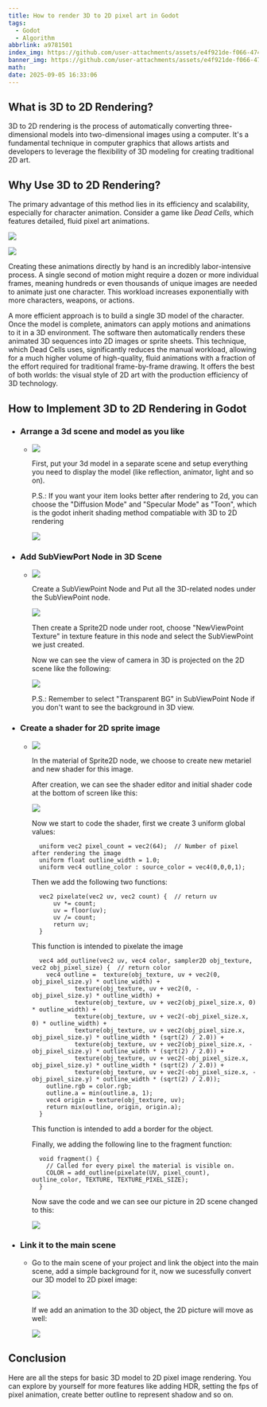 ```yaml
---
title: How to render 3D to 2D pixel art in Godot
tags:
  - Godot
  - Algorithm
abbrlink: a9781501
index_img: https://github.com/user-attachments/assets/e4f921de-f066-4740-8694-8cffc5367ef7
banner_img: https://github.com/user-attachments/assets/e4f921de-f066-4740-8694-8cffc5367ef7
math:
date: 2025-09-05 16:33:06
---
```


## What is 3D to 2D Rendering?

3D to 2D rendering is the process of automatically converting three-dimensional models into two-dimensional images using a computer. It's a fundamental technique in computer graphics that allows artists and developers to leverage the flexibility of 3D modeling for creating traditional 2D art.

## Why Use 3D to 2D Rendering?

The primary advantage of this method lies in its efficiency and scalability, especially for character animation. Consider a game like *Dead Cells*, which features detailed, fluid pixel art animations. 

![](https://github.com/user-attachments/assets/b96bf188-603b-42e7-8853-23c270cb09e9)

![](https://github.com/user-attachments/assets/51719172-1810-49bd-a07c-ea344f2cd852)

Creating these animations directly by hand is an incredibly labor-intensive process. A single second of motion might require a dozen or more individual frames, meaning hundreds or even thousands of unique images are needed to animate just one character. This workload increases exponentially with more characters, weapons, or actions.

A more efficient approach is to build a single 3D model of the character. Once the model is complete, animators can apply motions and animations to it in a 3D environment. The software then automatically renders these animated 3D sequences into 2D images or sprite sheets. This technique, which Dead Cells uses, significantly reduces the manual workload, allowing for a much higher volume of high-quality, fluid animations with a fraction of the effort required for traditional frame-by-frame drawing. It offers the best of both worlds: the visual style of 2D art with the production efficiency of 3D technology.

## How to Implement 3D to 2D Rendering in Godot

+ ### Arrange a 3d scene and model as you like
  + ![](https://github.com/user-attachments/assets/52a35dbb-d3f8-4793-9d92-9d7810c208df) 
    
    First, put your 3d model in a separate scene and setup everything you need to display the model (like reflection, animator, light and so on). 

    P.S.: If you want your item looks better after rendering to 2d, you can choose the "Diffusion Mode" and "Specular Mode" as "Toon", which is the godot inherit shading method compatiable with 3D to 2D rendering

    ![](https://github.com/user-attachments/assets/8b31bf2b-15ea-4805-abd1-fb29562402b9)

+ ### Add SubViewPort Node in 3D Scene
  + ![](https://github.com/user-attachments/assets/5e0d0ea8-9066-4dae-8a08-13f4b8063557)
    
    Create a SubViewPoint Node and Put all the 3D-related nodes under the SubViewPoint node.
    
    ![](https://github.com/user-attachments/assets/d7468004-e558-4dbf-b453-cb2bdaf0d476)
    
    Then create a Sprite2D node under root, choose "NewViewPoint Texture" in texture feature in this node and select the SubViewPoint we just created.
    
    Now we can see the view of camera in 3D is projected on the 2D scene like the following:
    
    ![](https://github.com/user-attachments/assets/86361bd3-a71d-4f7f-accf-39ddc327d03c)

    P.S.: Remember to select "Transparent BG" in SubViewPoint Node if you don't want to see the background in 3D view.

+ ### Create a shader for 2D sprite image
  + ![](https://github.com/user-attachments/assets/e55023d4-bd70-4f42-a30c-3a306e70423d)

    In the material of Sprite2D node, we choose to create new metariel and new shader for this image.

    After creation, we can see the shader editor and initial shader code at the bottom of screen like this:

    ![](https://github.com/user-attachments/assets/a0e1c91f-572f-49bc-bb0a-a49462016ce4)

    Now we start to code the shader, first we create 3 uniform global values:

    ```gdshader
      uniform vec2 pixel_count = vec2(64);  // Number of pixel after rendering the image
      uniform float outline_width = 1.0;
      uniform vec4 outline_color : source_color = vec4(0,0,0,1);
    ```
    Then we add the following two functions:

    ```gdshader
      vec2 pixelate(vec2 uv, vec2 count) {  // return uv
          uv *= count;
          uv = floor(uv);
          uv /= count;
          return uv;
      }
    ```
    This function is intended to pixelate the image

    ```gdshader
      vec4 add_outline(vec2 uv, vec4 color, sampler2D obj_texture, vec2 obj_pixel_size) {  // return color
        vec4 outline =  texture(obj_texture, uv + vec2(0, obj_pixel_size.y) * outline_width) +
                texture(obj_texture, uv + vec2(0, -obj_pixel_size.y) * outline_width) +
                texture(obj_texture, uv + vec2(obj_pixel_size.x, 0) * outline_width) +
                texture(obj_texture, uv + vec2(-obj_pixel_size.x, 0) * outline_width) +
                texture(obj_texture, uv + vec2(obj_pixel_size.x, obj_pixel_size.y) * outline_width * (sqrt(2) / 2.0)) +
                texture(obj_texture, uv + vec2(obj_pixel_size.x, -obj_pixel_size.y) * outline_width * (sqrt(2) / 2.0)) +
                texture(obj_texture, uv + vec2(-obj_pixel_size.x, obj_pixel_size.y) * outline_width * (sqrt(2) / 2.0)) +
                texture(obj_texture, uv + vec2(-obj_pixel_size.x, -obj_pixel_size.y) * outline_width * (sqrt(2) / 2.0));
        outline.rgb = color.rgb;
        outline.a = min(outline.a, 1);
        vec4 origin = texture(obj_texture, uv);
        return mix(outline, origin, origin.a);
      }
    ```

    This function is intended to add a border for the object.

    Finally, we adding the following line to the fragment function:

    ```gdshader
      void fragment() {
        // Called for every pixel the material is visible on.
        COLOR = add_outline(pixelate(UV, pixel_count), outline_color, TEXTURE, TEXTURE_PIXEL_SIZE);
      }
    ```

    Now save the code and we can see our picture in 2D scene changed to this:

    ![](https://github.com/user-attachments/assets/bd352c4b-d8d3-4b50-a0ab-8896f0ba1116)

+ ### Link it to the main scene
  + Go to the main scene of your project and link the object into the main scene, add a simple background for it, now we sucessfully convert our 3D model to 2D pixel image:

    ![](https://github.com/user-attachments/assets/58744a30-6c91-474e-9928-7d73af0f55fe)

    If we add an animation to the 3D object, the 2D picture will move as well:

    ![](https://github.com/user-attachments/assets/e2dd1d91-8037-4cca-b20b-b5ffc41f113f)

## Conclusion

Here are all the steps for basic 3D model to 2D pixel image rendering. You can explore by yourself for more features like adding HDR, setting the fps of pixel animation, create better outline to represent shadow and so on. 